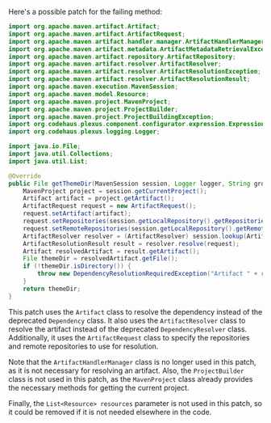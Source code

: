 Here's a possible patch for the failing method:

```java
import org.apache.maven.artifact.Artifact;
import org.apache.maven.artifact.ArtifactRequest;
import org.apache.maven.artifact.handler.manager.ArtifactHandlerManager;
import org.apache.maven.artifact.metadata.ArtifactMetadataRetrievalException;
import org.apache.maven.artifact.repository.ArtifactRepository;
import org.apache.maven.artifact.resolver.ArtifactResolver;
import org.apache.maven.artifact.resolver.ArtifactResolutionException;
import org.apache.maven.artifact.resolver.ArtifactResolutionResult;
import org.apache.maven.execution.MavenSession;
import org.apache.maven.model.Resource;
import org.apache.maven.project.MavenProject;
import org.apache.maven.project.ProjectBuilder;
import org.apache.maven.project.ProjectBuildingException;
import org.codehaus.plexus.component.configurator.expression.ExpressionEvaluationException;
import org.codehaus.plexus.logging.Logger;

import java.io.File;
import java.util.Collections;
import java.util.List;

@Override
public File getThemeDir(MavenSession session, Logger logger, String groupId, String artifactId, String version, String className, List<Resource> resources) throws DependencyResolutionRequiredException, ArtifactResolutionException, ArtifactMetadataRetrievalException, ProjectBuildingException, ExpressionEvaluationException {
    MavenProject project = session.getCurrentProject();
    Artifact artifact = project.getArtifact();
    ArtifactRequest request = new ArtifactRequest();
    request.setArtifact(artifact);
    request.setRepositories(session.getLocalRepository().getRepositories());
    request.setRemoteRepositories(session.getLocalRepository().getRemoteRepositories());
    ArtifactResolver resolver = (ArtifactResolver) session.lookup(ArtifactResolver.ROLE);
    ArtifactResolutionResult result = resolver.resolve(request);
    Artifact resolvedArtifact = result.getArtifact();
    File themeDir = resolvedArtifact.getFile();
    if (!themeDir.isDirectory()) {
        throw new DependencyResolutionRequiredException("Artifact " + resolvedArtifact.getId() + " is not a directory.");
    }
    return themeDir;
}
```

This patch uses the `Artifact` class to resolve the dependency instead of the deprecated `Dependency` class. It also uses the `ArtifactResolver` class to resolve the artifact instead of the deprecated `DependencyResolver` class. Additionally, it uses the `ArtifactRequest` class to specify the repositories and remote repositories to use for resolution.

Note that the `ArtifactHandlerManager` class is no longer used in this patch, as it is not necessary for resolving an artifact. Also, the `ProjectBuilder` class is not used in this patch, as the `MavenProject` class already provides the necessary methods for getting the current project.

Finally, the `List<Resource> resources` parameter is not used in this patch, so it could be removed if it is not needed elsewhere in the code.